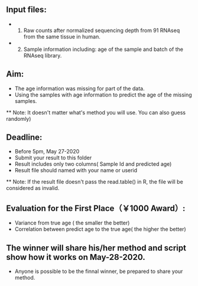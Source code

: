 ## Input files: 

* 1. Raw counts after normalized sequencing depth from 91 RNAseq from the same tissue in human.

* 2. Sample information including: age of the sample and batch of the RNAseq library.

## Aim:

*  The age information was missing for part of the data. 
*  Using the samples with age information to predict the age of the missing samples. 

**  Note: It doesn't matter what's method you will use. You can also guess randomly)


## Deadline: 
* Before 5pm, May 27-2020 
* Submit your result to this folder 
* Result includes only two columns( Sample Id  and predicted age) 
* Result file should named with your name or userid 

** Note:  If the result file doesn't pass the read.table() in R, the file will be considered as invalid.  

## Evaluation for the First Place（￥1000 Award）:  

* Variance from true age ( the smaller the better) 
* Correlation between predict age to the true age( the higher the better) 

## The winner will share his/her method and script show how it works on May-28-2020.
* Anyone is possible to be the finnal winner, be prepared to share your method.



